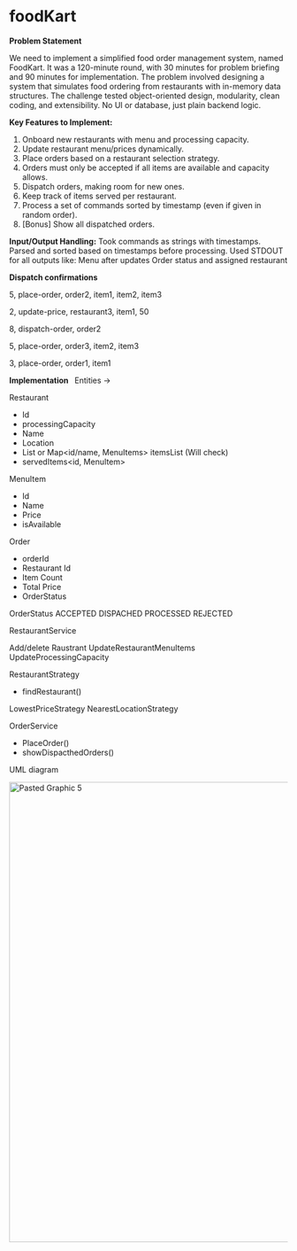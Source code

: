 # foodKart

**Problem Statement**

We need to implement a simplified food order management system, named FoodKart. It was a 120-minute round, with 30 minutes for problem briefing and 90 minutes for implementation.
The problem involved designing a system that simulates food ordering from restaurants with in-memory data structures. The challenge tested object-oriented design, modularity, clean coding, and extensibility. No UI or database, just plain backend logic.


**Key Features to Implement:**
1. Onboard new restaurants with menu and processing capacity.
2. Update restaurant menu/prices dynamically.
3. Place orders based on a restaurant selection strategy.
4. Orders must only be accepted if all items are available and capacity allows.
5. Dispatch orders, making room for new ones.
6. Keep track of items served per restaurant.
7. Process a set of commands sorted by timestamp (even if given in random order).
8. [Bonus] Show all dispatched orders.


**Input/Output Handling:**
Took commands as strings with timestamps.
Parsed and sorted based on timestamps before processing.
Used STDOUT for all outputs like:
Menu after updates
Order status and assigned restaurant

**Dispatch confirmations**

5, place-order, order2, item1, item2, item3

2, update-price, restaurant3, item1, 50

8, dispatch-order, order2 

5, place-order, order3, item2, item3

3, place-order, order1, item1

**Implementation ** 
Entities ->

Restaurant
- Id
- processingCapacity
- Name
- Location
- List<MenuItems> or Map<id/name, MenuItems> itemsList (Will check)
- servedItems<id, MenuItem>

MenuItem
- Id
- Name
- Price
- isAvailable

Order
- orderId
- Restaurant Id 
- Item Count
- Total Price
- OrderStatus

OrderStatus
ACCEPTED
DISPACHED
PROCESSED
REJECTED

RestaurantService

Add/delete Raustrant
UpdateRestaurantMenuItems
UpdateProcessingCapacity

RestaurantStrategy
- findRestaurant()

LowestPriceStrategy 
NearestLocationStrategy

OrderService
- PlaceOrder()
- showDispacthedOrders()


UML diagram

<img width="1338" height="831" alt="Pasted Graphic 5" src="https://github.com/user-attachments/assets/ea63dcb0-ba28-489f-af6c-c727d2226b32" />
